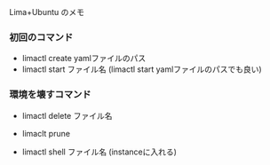 Lima+Ubuntu のメモ

### 初回のコマンド
* limactl create yamlファイルのパス
* limactl start ファイル名 (limactl start yamlファイルのパスでも良い)

### 環境を壊すコマンド
* limactl delete ファイル名
* limaclt prune

* limactl shell ファイル名 (instanceに入れる)
